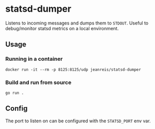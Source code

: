 # statsd-dumper
Listens to incoming messages and dumps them to `STDOUT`. Useful to debug/monitor statsd metrics on a local environment.

## Usage
### Running in a container

```docker run -it --rm -p 8125:8125/udp jeanreis/statsd-dumper```

### Build and run from source

```go run .```

## Config
The port to listen on can be configured with the `STATSD_PORT` env var.